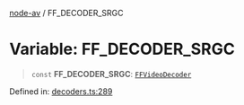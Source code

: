[node-av](../globals.md) / FF\_DECODER\_SRGC

# Variable: FF\_DECODER\_SRGC

> `const` **FF\_DECODER\_SRGC**: [`FFVideoDecoder`](../type-aliases/FFVideoDecoder.md)

Defined in: [decoders.ts:289](https://github.com/seydx/av/blob/f8631fc881b394300b1479f511d55cf1c370a87f/src/constants/decoders.ts#L289)
